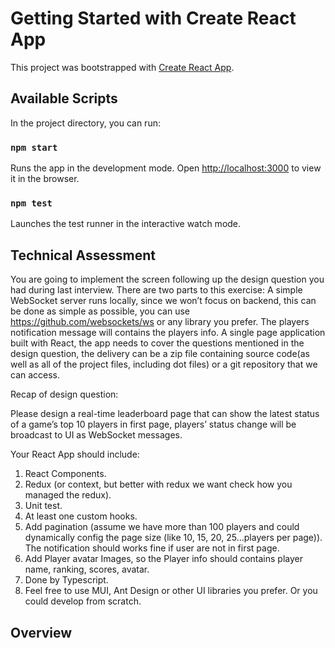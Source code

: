 # Getting Started with Create React App

This project was bootstrapped with [Create React App](https://github.com/facebook/create-react-app).

## Available Scripts

In the project directory, you can run:

### `npm start`

Runs the app in the development mode.
Open [http://localhost:3000](http://localhost:3000) to view it in the browser.

### `npm test`

Launches the test runner in the interactive watch mode.

## Technical Assessment

You are going to implement the screen following up the design question you had during last interview. There are two parts to this exercise:
A simple WebSocket server runs locally, since we won’t focus on backend, this can be done as simple as possible, you can use https://github.com/websockets/ws or any library you prefer. The players notification message will contains the players info.
A single page application built with React, the app needs to cover the questions mentioned in the design question, the delivery can be a zip file containing source code(as well as all of the project files, including dot files) or a git repository that we can access.

Recap of design question:

Please design a real-time leaderboard page that can show the latest status of a game’s top 10 players in first page, players’ status change will be broadcast to UI as WebSocket messages. 

Your React App should include:

1. React Components.
2. Redux (or context, but better with redux we want check how you managed the redux).
3. Unit test.
4. At least one custom hooks.
5. Add pagination (assume we have more than 100 players and could dynamically config the page size (like 10, 15, 20, 25…players per page)). The notification should works fine if user are not in first page.
6. Add Player avatar Images, so the Player info should contains player name, ranking, scores, avatar.
7. Done by Typescript.
8. Feel free to use MUI, Ant Design or other UI libraries you prefer. Or you could develop from scratch.

## Overview



